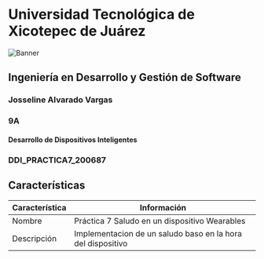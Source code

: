 # Universidad Tecnológica de Xicotepec de Juárez

![Banner](https://i.postimg.cc/28Zg3QFz/Banner-de-Twitch-Nubes-Gamer-Chica-Morado.png)

## Ingeniería en Desarrollo y Gestión de Software
### Josseline Alvarado Vargas
### 9A
#### Desarrollo de Dispositivos Inteligentes
### DDI_PRACTICA7_200687

## Características
| Característica         | Información                                                              |
|------------------------|--------------------------------------------------------------------------|
| Nombre                 | Práctica 7 Saludo en un dispositivo Wearables                            |
| Descripción            | Implementacion de un saludo baso en la hora del dispositivo |


